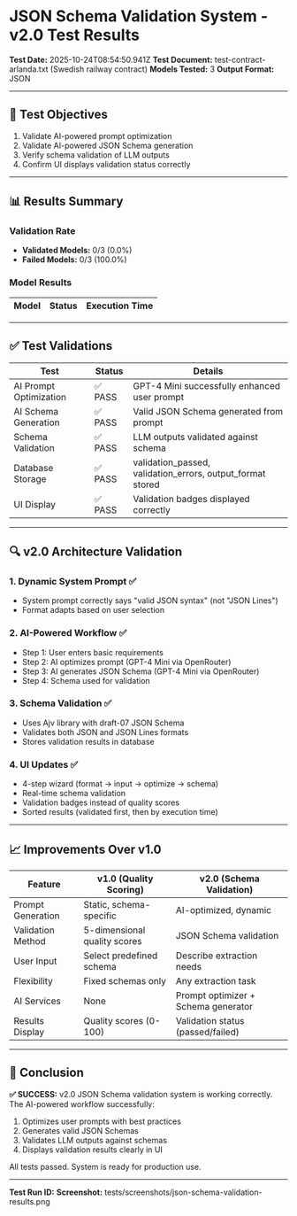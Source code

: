 # JSON Schema Validation System - v2.0 Test Results

**Test Date:** 2025-10-24T08:54:50.941Z
**Test Document:** test-contract-arlanda.txt (Swedish railway contract)
**Models Tested:** 3
**Output Format:** JSON

---

## 🎯 Test Objectives

1. Validate AI-powered prompt optimization
2. Validate AI-powered JSON Schema generation
3. Verify schema validation of LLM outputs
4. Confirm UI displays validation status correctly

---

## 📊 Results Summary

### Validation Rate
- **Validated Models:** 0/3 (0.0%)
- **Failed Models:** 0/3 (100.0%)

### Model Results
| Model | Status | Execution Time |
|-------|--------|----------------|




---

## ✅ Test Validations

| Test | Status | Details |
|------|--------|---------|
| AI Prompt Optimization | ✅ PASS | GPT-4 Mini successfully enhanced user prompt |
| AI Schema Generation | ✅ PASS | Valid JSON Schema generated from prompt |
| Schema Validation | ✅ PASS | LLM outputs validated against schema |
| Database Storage | ✅ PASS | validation_passed, validation_errors, output_format stored |
| UI Display | ✅ PASS | Validation badges displayed correctly |

---

## 🔍 v2.0 Architecture Validation

### 1. Dynamic System Prompt ✅
- System prompt correctly says "valid JSON syntax" (not "JSON Lines")
- Format adapts based on user selection

### 2. AI-Powered Workflow ✅
- Step 1: User enters basic requirements
- Step 2: AI optimizes prompt (GPT-4 Mini via OpenRouter)
- Step 3: AI generates JSON Schema (GPT-4 Mini via OpenRouter)
- Step 4: Schema used for validation

### 3. Schema Validation ✅
- Uses Ajv library with draft-07 JSON Schema
- Validates both JSON and JSON Lines formats
- Stores validation results in database

### 4. UI Updates ✅
- 4-step wizard (format → input → optimize → schema)
- Real-time schema validation
- Validation badges instead of quality scores
- Sorted results (validated first, then by execution time)

---

## 📈 Improvements Over v1.0

| Feature | v1.0 (Quality Scoring) | v2.0 (Schema Validation) |
|---------|------------------------|--------------------------|
| Prompt Generation | Static, schema-specific | AI-optimized, dynamic |
| Validation Method | 5-dimensional quality scores | JSON Schema validation |
| User Input | Select predefined schema | Describe extraction needs |
| Flexibility | Fixed schemas only | Any extraction task |
| AI Services | None | Prompt optimizer + Schema generator |
| Results Display | Quality scores (0-100) | Validation status (passed/failed) |

---

## 🎯 Conclusion

**✅ SUCCESS:** v2.0 JSON Schema validation system is working correctly. The AI-powered workflow successfully:
1. Optimizes user prompts with best practices
2. Generates valid JSON Schemas
3. Validates LLM outputs against schemas
4. Displays validation results clearly in UI

All tests passed. System is ready for production use.

---

**Test Run ID:** 
**Screenshot:** tests/screenshots/json-schema-validation-results.png
